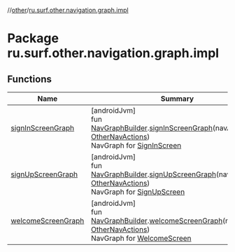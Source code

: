 //[other](../../index.md)/[ru.surf.other.navigation.graph.impl](index.md)

# Package ru.surf.other.navigation.graph.impl

## Functions

| Name | Summary |
|---|---|
| [signInScreenGraph](sign-in-screen-graph.md) | [androidJvm]<br>fun [NavGraphBuilder](https://developer.android.com/reference/kotlin/androidx/navigation/NavGraphBuilder.html).[signInScreenGraph](sign-in-screen-graph.md)(navActions: [OtherNavActions](../ru.surf.other.navigation.actions/-other-nav-actions/index.md))<br>NavGraph for [SignInScreen](../ru.surf.other.ui.screens.signIn/-sign-in-screen.md) |
| [signUpScreenGraph](sign-up-screen-graph.md) | [androidJvm]<br>fun [NavGraphBuilder](https://developer.android.com/reference/kotlin/androidx/navigation/NavGraphBuilder.html).[signUpScreenGraph](sign-up-screen-graph.md)(navActions: [OtherNavActions](../ru.surf.other.navigation.actions/-other-nav-actions/index.md))<br>NavGraph for [SignUpScreen](../ru.surf.other.ui.screens.signUp/-sign-up-screen.md) |
| [welcomeScreenGraph](welcome-screen-graph.md) | [androidJvm]<br>fun [NavGraphBuilder](https://developer.android.com/reference/kotlin/androidx/navigation/NavGraphBuilder.html).[welcomeScreenGraph](welcome-screen-graph.md)(navActions: [OtherNavActions](../ru.surf.other.navigation.actions/-other-nav-actions/index.md))<br>NavGraph for [WelcomeScreen](../ru.surf.other.ui.screens.welcome/-welcome-screen.md) |
